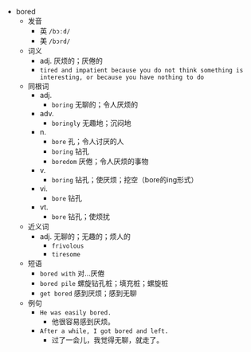- bored
  - 发音
    - 英 `/bɔːd/`
    - 美 `/bɔrd/`
  - 词义
    - adj. 厌烦的；厌倦的
    - `tired and impatient because you do not think something is interesting, or because you have nothing to do`
  - 同根词
    - adj.
      - `boring` 无聊的；令人厌烦的
    - adv.
      - `boringly` 无趣地；沉闷地
    - n.
      - `bore` 孔；令人讨厌的人
      - `boring` 钻孔
      - `boredom` 厌倦；令人厌烦的事物
    - v.
      - `boring` 钻孔；使厌烦；挖空（bore的ing形式）
    - vi.
      - `bore` 钻孔
    - vt.
      - `bore` 钻孔；使烦扰
  - 近义词
    - adj. 无聊的；无趣的；烦人的
      - `frivolous`
      - `tiresome`
  - 短语
    - `bored with` 对…厌倦 
    - `bored pile` 螺旋钻孔桩；填充桩；螺旋桩 
    - `get bored` 感到厌烦；感到无聊 
  - 例句
    - `He was easily bored.`
      - 他很容易感到厌烦。
    - `After a while, I got bored and left.`
      - 过了一会儿，我觉得无聊，就走了。


